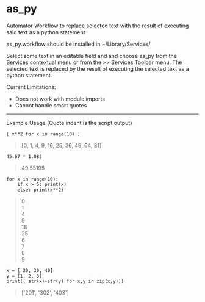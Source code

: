 as_py
=====

Automator Workflow to replace selected text with the result of executing said text as a python statement

as_py.workflow should be installed in ~/Library/Services/

Select some text in an editable field and and choose as_py from the Services contextual menu or
from the <application> >> Services Toolbar menu. The selected text is replaced by the result of executing 
the selected text as a python statement. 

Current Limitations:

- Does not work with module imports
- Cannot handle smart quotes

------------------------------------------------

Example Usage (Quote indent is the script output)

```
[ x**2 for x in range(10) ]
```
> [0, 1, 4, 9, 16, 25, 36, 49, 64, 81]

```
45.67 * 1.085
```
> 49.55195


```
for x in range(10):
    if x > 5: print(x)
    else: print(x**2)
```

> 0  
> 1  
> 4  
> 9  
> 16  
> 25  
> 6  
> 7  
> 8  
> 9  

```
x = [ 20, 30, 40]
y = [1, 2, 3]
print([ str(x)+str(y) for x,y in zip(x,y)])
```
> ['201', '302', '403']



